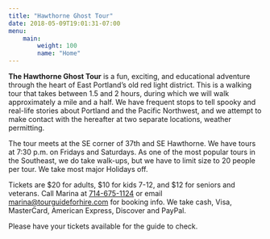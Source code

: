 ```yaml
---
title: "Hawthorne Ghost Tour"
date: 2018-05-09T19:01:31-07:00
menu: 
    main:
        weight: 100
        name: "Home"
---
```

**The Hawthorne Ghost Tour** is a fun, exciting, and educational adventure through the heart of East Portland’s old red light district. This is a walking tour that takes between 1.5 and 2 hours, during which we will walk approximately a mile and a half. We have frequent stops to tell spooky and real-life stories about Portland and the Pacific Northwest, and we attempt to make contact with the hereafter at two separate locations, weather permitting.

The tour meets at the SE corner of 37th and SE Hawthorne. We have tours at 7:30 p.m. on Fridays and Saturdays. As one of the most popular tours in the Southeast, we do take walk-ups, but we have to limit size to 20 people per tour. We take most major Holidays off. 

Tickets are $20 for adults, $10 for kids 7-12, and $12 for seniors and veterans. Call Marina at [714-675-1124](tel:714-675-1124) or email [marina@tourguideforhire.com](mailto:marina@tourguideforhire.com) for booking info. We take cash, Visa, MasterCard, American Express, Discover and PayPal.

Please have your tickets available for the guide to check.
